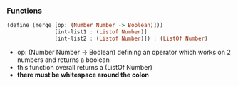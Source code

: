 ### Functions 
```haskell 
(define (merge [op: (Number Number -> Boolean)]))
			   [int-list1 : (Listof Number)]
			   [int-list2 : (Listof Number)]) : (ListOf Number)
```
- op: (Number Number -> Boolean) defining an operator which works on 2 numbers and returns a boolean
- this function overall returns a (ListOf Number)
- **there must be whitespace around the colon** 